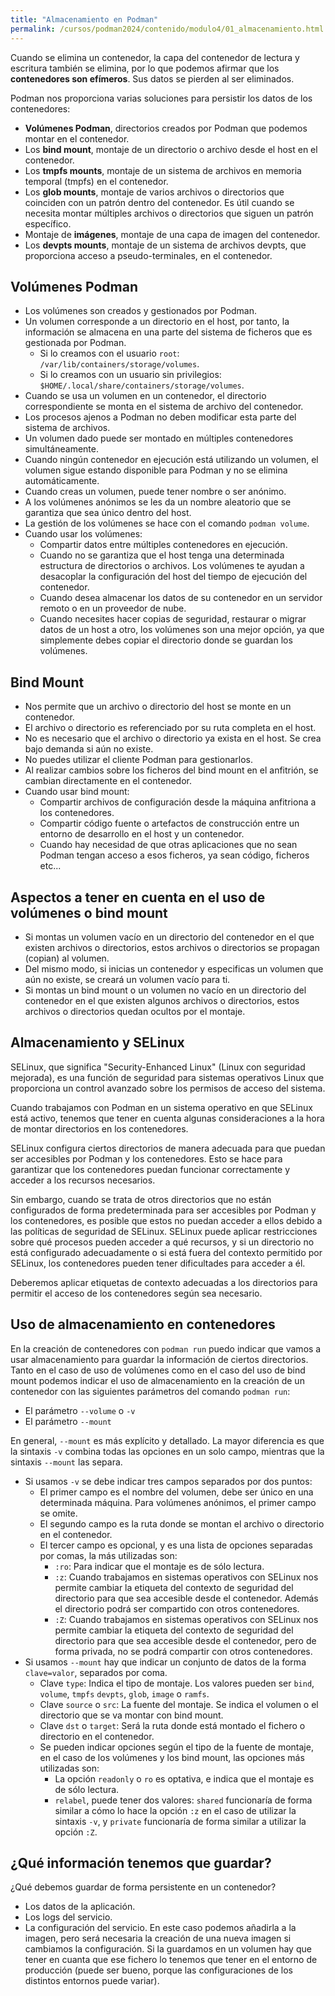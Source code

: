 ```yaml
---
title: "Almacenamiento en Podman"
permalink: /cursos/podman2024/contenido/modulo4/01_almacenamiento.html
---
```


Cuando se elimina un contenedor, la capa del contenedor de lectura y escritura también se elimina, por lo que podemos afirmar que los **contenedores son efímeros**. Sus datos se pierden al ser eliminados.

Podman nos proporciona varias soluciones para persistir los datos de los contenedores:

* **Volúmenes Podman**, directorios creados por Podman que podemos montar en el contenedor.
* Los **bind mount**, montaje de un directorio o archivo desde el host en el contenedor.
* Los **tmpfs mounts**, montaje de un sistema de archivos en memoria temporal (tmpfs) en el contenedor.
* Los **glob mounts**, montaje de varios archivos o directorios que coinciden con un patrón dentro del contenedor. Es útil cuando se necesita montar múltiples archivos o directorios que siguen un patrón específico.
* Montaje de **imágenes**, montaje de una capa de imagen del contenedor.
* Los **devpts mounts**, montaje de un sistema de archivos devpts, que proporciona acceso a pseudo-terminales, en el contenedor.

## Volúmenes Podman

* Los volúmenes son creados y gestionados por Podman.
* Un volumen corresponde a un directorio en el host, por tanto, la información se almacena en una parte del sistema de ficheros que es gestionada por Podman.
    * Si lo creamos con el usuario `root`: `/var/lib/containers/storage/volumes`.
    * Si lo creamos con un usuario sin privilegios: `$HOME/.local/share/containers/storage/volumes`.
* Cuando se usa un volumen en un contenedor, el directorio correspondiente se monta en el sistema de archivo del contenedor.
* Los procesos ajenos a Podman no deben modificar esta parte del sistema de archivos.
* Un volumen dado puede ser montado en múltiples contenedores simultáneamente. 
* Cuando ningún contenedor en ejecución está utilizando un volumen, el volumen sigue estando disponible para Podman y no se elimina automáticamente. 
* Cuando creas un volumen, puede tener nombre o ser anónimo. 
* A los volúmenes anónimos se les da un nombre aleatorio que se garantiza que sea único dentro del host.
* La gestión de los volúmenes se hace con el comando `podman volume`.
* Cuando usar los volúmenes:
    * Compartir datos entre múltiples contenedores en ejecución.
    * Cuando no se garantiza que el host tenga una determinada estructura de directorios o archivos. Los volúmenes te ayudan a desacoplar la configuración del host del tiempo de ejecución del contenedor.
    * Cuando desea almacenar los datos de su contenedor en un servidor remoto o en un proveedor de nube.
    * Cuando necesites hacer copias de seguridad, restaurar o migrar datos de un host a otro, los volúmenes son una mejor opción, ya que simplemente debes copiar el directorio donde se guardan los volúmenes.


## Bind Mount

* Nos permite que un archivo o directorio del host se monte en un contenedor.
* El archivo o directorio es referenciado por su ruta completa en el host.
* No es necesario que el archivo o directorio ya exista en el host. Se crea bajo demanda si aún no existe.
* No puedes utilizar el cliente Podman para gestionarlos.
* Al realizar cambios sobre los ficheros del bind mount en el anfitrión, se cambian directamente en el contenedor.
* Cuando usar bind mount:
    * Compartir archivos de configuración desde la máquina anfitriona a los contenedores.
    * Compartir código fuente o artefactos de construcción entre un entorno de desarrollo en el host y un contenedor.
    * Cuando hay necesidad de que otras aplicaciones que no sean Podman tengan acceso a esos ficheros, ya sean código, ficheros etc...


## Aspectos a tener en cuenta en el uso de volúmenes o bind mount

* Si montas un volumen vacío en un directorio del contenedor en el que existen archivos o directorios, estos archivos o directorios se propagan (copian) al volumen. 
* Del mismo modo, si inicias un contenedor y especificas un volumen que aún no existe, se creará un volumen vacío para ti. 
* Si montas un bind mount o un volumen no vacío en un directorio del contenedor en el que existen algunos archivos o directorios, estos archivos o directorios quedan ocultos por el montaje.

## Almacenamiento y SELinux

SELinux, que significa "Security-Enhanced Linux" (Linux con seguridad mejorada), es una función de seguridad para sistemas operativos Linux que proporciona un control avanzado sobre los permisos de acceso del sistema. 

Cuando trabajamos con Podman en un sistema operativo en que SELinux está activo, tenemos que tener en cuenta algunas consideraciones a la hora de montar directorios en los contenedores.

SELinux configura ciertos directorios de manera adecuada para que puedan ser accesibles por Podman y los contenedores. Esto se hace para garantizar que los contenedores puedan funcionar correctamente y acceder a los recursos necesarios.

Sin embargo, cuando se trata de otros directorios que no están configurados de forma predeterminada para ser accesibles por Podman y los contenedores, es posible que estos no puedan acceder a ellos debido a las políticas de seguridad de SELinux. SELinux puede aplicar restricciones sobre qué procesos pueden acceder a qué recursos, y si un directorio no está configurado adecuadamente o si está fuera del contexto permitido por SELinux, los contenedores pueden tener dificultades para acceder a él.

Deberemos aplicar etiquetas de contexto adecuadas a los directorios para permitir el acceso de los contenedores según sea necesario. 

## Uso de almacenamiento en contenedores

En la creación de contenedores con `podman run` puedo indicar que vamos a usar almacenamiento para guardar la información de ciertos directorios. Tanto en el caso de uso de volúmenes como en el caso del uso de bind mount podemos indicar el uso de almacenamiento en la creación de un contenedor con las siguientes parámetros del comando `podman run`:

* El parámetro `--volume` o `-v`
* El parámetro `--mount`

En general, `--mount` es más explícito y detallado. La mayor diferencia es que la sintaxis `-v` combina todas las opciones en un solo campo, mientras que la sintaxis `--mount` las separa.

* Si usamos `-v` se debe indicar tres campos separados por dos puntos:
    * El primer campo es el nombre del volumen, debe ser único en una determinada máquina. Para volúmenes anónimos, el primer campo se omite.
    * El segundo campo es la ruta donde se montan el archivo o directorio en el contenedor.
    * El tercer campo es opcional, y es una lista de opciones separadas por comas, la más utilizadas son:
        * `:ro`: Para indicar que el montaje es de sólo lectura.
        * `:z`: Cuando trabajamos en sistemas operativos con SELinux nos permite cambiar la etiqueta del contexto de seguridad del directorio para que sea accesible desde el contenedor. Además el directorio podrá ser compartido con otros contenedores.
        * `:Z`: Cuando trabajamos en sistemas operativos con SELinux nos permite cambiar la etiqueta del contexto de seguridad del directorio para que sea accesible desde el contenedor, pero de forma privada, no se podrá compartir con otros contenedores.
* Si usamos `--mount` hay que indicar un conjunto de datos de la forma `clave=valor`, separados por coma.
    * Clave `type`: Indica el tipo de montaje. Los valores pueden ser `bind`, `volume`, `tmpfs` `devpts`, `glob`, `image` o `ramfs`.
    * Clave `source` o `src`: La fuente del montaje. Se indica el volumen o el directorio que se va montar con bind mount.
    * Clave `dst` o `target`: Será la ruta donde está montado el fichero o directorio en el contenedor. 
    * Se pueden indicar opciones según el tipo de la fuente de montaje, en el caso de los volúmenes y los bind mount, las opciones más utilizadas son:
        * La opción `readonly` o `ro` es optativa, e indica que el montaje es de sólo lectura.
        * `relabel`, puede tener dos valores: `shared` funcionaría de forma similar a cómo lo hace la opción `:z` en el caso de utilizar la sintaxis `-v`, y `private` funcionaría de forma similar a utilizar la opción `:Z`.


## ¿Qué información tenemos que guardar?

¿Qué debemos guardar de forma persistente en un contenedor?

* Los datos de la aplicación.
* Los logs del servicio.
* La configuración del servicio. En este caso podemos añadirla a la imagen, pero será necesaria la creación de una nueva imagen si cambiamos la configuración. Si la guardamos en un volumen hay que tener en cuanta que ese fichero lo tenemos que tener en el entorno de producción (puede ser bueno, porque las configuraciones de los distintos entornos puede variar).

